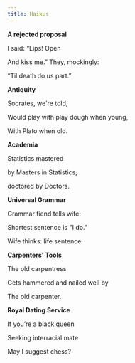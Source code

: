 ```yaml
---
title: Haikus
---
```

**A rejected proposal**

I said: “Lips! Open

And kiss me.” They, mockingly:

“Til death do us part.”



**Antiquity**

Socrates, we're told,

Would play with play dough when young,

With Plato when old.



**Academia**

Statistics mastered

by Masters in Statistics;

doctored by Doctors.



**Universal Grammar**

Grammar fiend tells wife:

Shortest sentence is "I do."

Wife thinks: life sentence.



**Carpenters' Tools**

The old carpentress

Gets hammered and nailed well by

The old carpenter.



**Royal Dating Service**

If you’re a black queen

Seeking interracial
mate

May I suggest chess?
